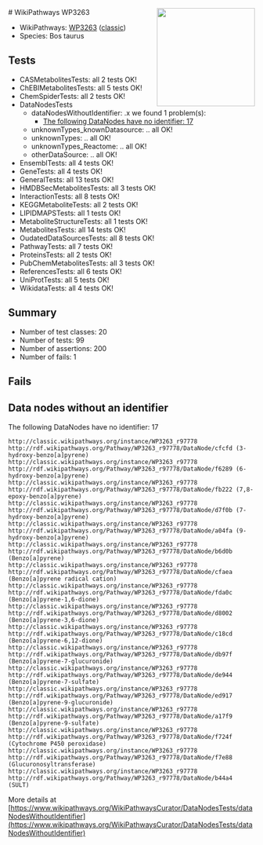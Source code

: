 <img style="float: right; width: 200px" src="https://upload.wikimedia.org/wikipedia/commons/thumb/8/83/Wplogo_with_text_500.png/640px-Wplogo_with_text_500.png" />
# WikiPathways WP3263

* WikiPathways: [WP3263](https://wikipathways.org/pathways/WP3263) ([classic](https://classic.wikipathways.org/instance/WP3263))
* Species: Bos taurus
## Tests
* CASMetabolitesTests: all 2 tests OK!
* ChEBIMetabolitesTests: all 5 tests OK!
* ChemSpiderTests: all 2 tests OK!
* DataNodesTests
    * dataNodesWithoutIdentifier: .x we found 1 problem(s):
        * [The following DataNodes have no identifier: 17](#8792c497)
    * unknownTypes_knownDatasource: .. all OK!
    * unknownTypes: .. all OK!
    * unknownTypes_Reactome: .. all OK!
    * otherDataSource: .. all OK!
* EnsemblTests: all 4 tests OK!
* GeneTests: all 4 tests OK!
* GeneralTests: all 13 tests OK!
* HMDBSecMetabolitesTests: all 3 tests OK!
* InteractionTests: all 8 tests OK!
* KEGGMetaboliteTests: all 2 tests OK!
* LIPIDMAPSTests: all 1 tests OK!
* MetaboliteStructureTests: all 1 tests OK!
* MetabolitesTests: all 14 tests OK!
* OudatedDataSourcesTests: all 8 tests OK!
* PathwayTests: all 7 tests OK!
* ProteinsTests: all 2 tests OK!
* PubChemMetabolitesTests: all 3 tests OK!
* ReferencesTests: all 6 tests OK!
* UniProtTests: all 5 tests OK!
* WikidataTests: all 4 tests OK!


## Summary

* Number of test classes: 20
* Number of tests: 99
* Number of assertions: 200
* Number of fails: 1

## Fails

<a name="8792c497" />

## Data nodes without an identifier

The following DataNodes have no identifier: 17
```
http://classic.wikipathways.org/instance/WP3263_r97778 http://rdf.wikipathways.org/Pathway/WP3263_r97778/DataNode/cfcfd (3-hydroxy-benzo[a]pyrene)
http://classic.wikipathways.org/instance/WP3263_r97778 http://rdf.wikipathways.org/Pathway/WP3263_r97778/DataNode/f6289 (6-hydroxy-benzo[a]pyrene)
http://classic.wikipathways.org/instance/WP3263_r97778 http://rdf.wikipathways.org/Pathway/WP3263_r97778/DataNode/fb222 (7,8-epoxy-benzo[a]pyrene)
http://classic.wikipathways.org/instance/WP3263_r97778 http://rdf.wikipathways.org/Pathway/WP3263_r97778/DataNode/d7f0b (7-hydroxy-benzo[a]pyrene)
http://classic.wikipathways.org/instance/WP3263_r97778 http://rdf.wikipathways.org/Pathway/WP3263_r97778/DataNode/a04fa (9-hydroxy-benzo[a]pyrene)
http://classic.wikipathways.org/instance/WP3263_r97778 http://rdf.wikipathways.org/Pathway/WP3263_r97778/DataNode/b6d0b (Benzo[a]pyrene)
http://classic.wikipathways.org/instance/WP3263_r97778 http://rdf.wikipathways.org/Pathway/WP3263_r97778/DataNode/cfaea (Benzo[a]pyrene radical cation)
http://classic.wikipathways.org/instance/WP3263_r97778 http://rdf.wikipathways.org/Pathway/WP3263_r97778/DataNode/fda0c (Benzo[a]pyrene-1,6-dione)
http://classic.wikipathways.org/instance/WP3263_r97778 http://rdf.wikipathways.org/Pathway/WP3263_r97778/DataNode/d8002 (Benzo[a]pyrene-3,6-dione)
http://classic.wikipathways.org/instance/WP3263_r97778 http://rdf.wikipathways.org/Pathway/WP3263_r97778/DataNode/c18cd (Benzo[a]pyrene-6,12-dione)
http://classic.wikipathways.org/instance/WP3263_r97778 http://rdf.wikipathways.org/Pathway/WP3263_r97778/DataNode/db97f (Benzo[a]pyrene-7-glucuronide)
http://classic.wikipathways.org/instance/WP3263_r97778 http://rdf.wikipathways.org/Pathway/WP3263_r97778/DataNode/de944 (Benzo[a]pyrene-7-sulfate)
http://classic.wikipathways.org/instance/WP3263_r97778 http://rdf.wikipathways.org/Pathway/WP3263_r97778/DataNode/ed917 (Benzo[a]pyrene-9-glucuronide)
http://classic.wikipathways.org/instance/WP3263_r97778 http://rdf.wikipathways.org/Pathway/WP3263_r97778/DataNode/a17f9 (Benzo[a]pyrene-9-sulfate)
http://classic.wikipathways.org/instance/WP3263_r97778 http://rdf.wikipathways.org/Pathway/WP3263_r97778/DataNode/f724f (Cytochrome P450 peroxidase)
http://classic.wikipathways.org/instance/WP3263_r97778 http://rdf.wikipathways.org/Pathway/WP3263_r97778/DataNode/f7e88 (Glucuronosyltransferase)
http://classic.wikipathways.org/instance/WP3263_r97778 http://rdf.wikipathways.org/Pathway/WP3263_r97778/DataNode/b44a4 (SULT)
```

More details at [https://www.wikipathways.org/WikiPathwaysCurator/DataNodesTests/dataNodesWithoutIdentifier](https://www.wikipathways.org/WikiPathwaysCurator/DataNodesTests/dataNodesWithoutIdentifier)

